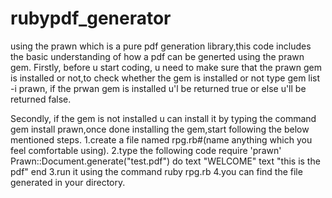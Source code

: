# rubypdf_generator
using the prawn which is a pure pdf generation library,this code includes the basic understanding of how a pdf can be generted using the prawn gem.
Firstly,
before u start coding, u need to make sure that the prawn gem is installed or not,to check whether the gem is installed or not
type gem list -i prawn, if the prwan gem is installed u'l be returned true or else u'll be returned false.

Secondly,
if the gem is not installed u can install it by typing the command gem install prawn,once done installing the gem,start following the below mentioned steps.
1.create a file named rpg.rb#(name anything which you feel comfortable using).
2.type the following code
require 'prawn'
Prawn::Document.generate("test.pdf") do
    text "WELCOME"
    text "this is the pdf"
end
3.run it using the command ruby rpg.rb
4.you can find the file generated in your directory.
